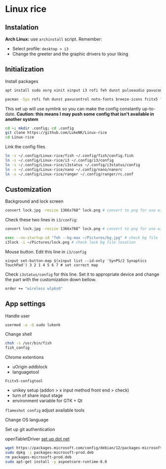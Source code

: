 # Linux rice

## Instalation
**Arch Linux:** use `archinstall` script. Remember:
- Select profile: `desktop > i3`
- Change the greeter and the graphic drivers to your liking

## Initialization
Install packages
```bash
apt install sudo xorg xinit xinput i3 rofi feh dunst pulseaudio pavucontrol fonts-recommended fonts-noto-cjk breeze-icon-theme fcitx5 fcitx5-unikey brightnessctl netselect-apt hwinfo htop git alacritty fish ranger chromium python3 python3-pip nodejs npm 7zip yt-dlp sqlite3 kate vlc inkscape audacity obs-studio flameshot

pacman -Syu rofi feh dunst pavucontrol noto-fonts breeze-icons fcitx5 fcitx5-unikey brightnessctl hwinfo man-db htop git alacritty fish ranger chromium python python-pip nodejs npm 7zip yt-dlp sqlite3 kate vlc inkscape audacity obs-studio flameshot
```

This set up will use symlink so you can make the config constantly up-to-date. **Caution: this means I may push some config that isn't available in another system**
```bash
cd ~; mkdir .config; cd .config
git clone https://github.com/LukeNK/Linux-rice
cd Linux-rice
```

Link the config files
```bash
ln -s ~/.config/Linux-rice/fish ~/.config/fish/config.fish
ln -s ~/.config/Linux-rice/i3 ~/.config/i3/config
ln -s ~/.config/Linux-rice/i3status ~/.config/i3status/config
ln -s ~/.config/Linux-rice/nano ~/.config/nano/nanorc
ln -s ~/.config/Linux-rice/ranger ~/.config/ranger/rc.conf
```

## Customization
Background and lock screen 
```bash
convert lock.jpg -resize 1366x768^ lock.png # convert to png for use with i3lock
```
Check these two lines in `i3/config`:
```bash
convert lock.jpg -resize 1366x768^ lock.png # convert to png for use with i3lock

exec --no-startup-id "feh --bg-max ~/Pictures/bg.jpg" # check bg file location
i3lock -i ~/Pictures/lock.png # check lock bg file location
```

Mouse button. Edit this line in `i3/config`
```
xinput set-button-map $(xinput list --id-only 'SynPS/2 Synaptics TouchPad') 3 2 1 4 5 6 7 # set correct map
```

Check `i3status/config` for this line. Set it to appropriate device and change the part with the customization down bellow.
```bash
order += "wireless wlp6s0"
```

## App settings
Handle user
```bash
usermod -a -G sudo lukenk
```

Change shell
```bash
chsh -s /usr/bin/fish
fish_config
```

Chrome extentions
- uOrigin addblock
- languagetool

`Fcitx5-configtool`
- unikey setup (addon > x input method front end > check)
- turn of share input stage
- environment variable for GTK + Qt

`flameshot config` adjust available tools

Change OS language

Set up git authentication

openTabletDriver [set up dot net](https://learn.microsoft.com/en-us/dotnet/core/install/linux-debian?tabs=dotnet8)
```bash
wget https://packages.microsoft.com/config/debian/12/packages-microsoft-prod.deb -O packages-microsoft-prod.deb
sudo dpkg -i packages-microsoft-prod.deb
rm packages-microsoft-prod.deb
sudo apt-get install -y aspnetcore-runtime-8.0
```